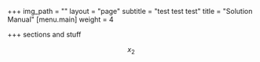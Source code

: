 +++
img_path = ""
layout = "page"
subtitle = "test test test"
title = "Solution Manual"
[menu.main]
weight = 4

+++
sections and stuff

$$x_2$$